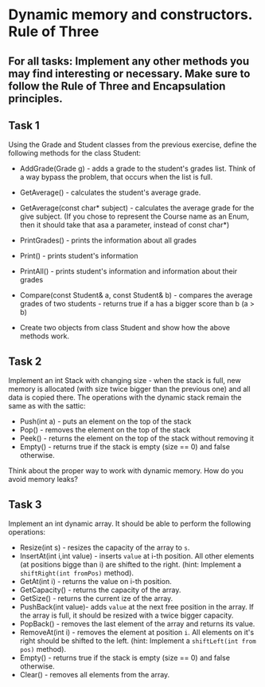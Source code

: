 # Dynamic memory and constructors. Rule of Three

## For all tasks: Implement any other methods you may find interesting or necessary. Make sure to follow the Rule of Three and Encapsulation principles.

## Task 1
Using the Grade and Student classes from the previous exercise, define the following methods for the class Student: 
- AddGrade(Grade g) - adds a grade to the student's grades list. Think of a way bypass the problem, that occurs when the list is full.
- GetAverage() - calculates the student's average grade.
- GetAverage(const char* subject) - calculates the average grade for the give subject. (If you chose to represent the Course name as an Enum, then it should take that asa a parameter, instead of const char*)
- PrintGrades() - prints the information about all grades
- Print() - prints student's information
- PrintAll() - prints student's information and information about their grades
- Compare(const Student& a, const Student& b) - compares the average grades of two students - returns true if a has a bigger score than b (a > b)


- Create two objects from class Student and show how the above methods work.


## Task 2
Implement an int Stack with changing size - when the stack is full, new memory is allocated (with size twice bigger than the previous one) and all data is copied there. The operations with the dynamic stack remain the same as with the sattic: 
- Push(int a) - puts an element on the top of the stack
- Pop() - removes the element on the top of the stack
- Peek() - returns the element on the top of the stack without removing it
- Empty() - returns true if the stack is empty (size == 0) and false otherwise.

Think about the proper way to work with dynamic memory. How do you avoid memory leaks?

## Task 3
Implement an int dynamic array. It should be able to perform the following operations:
- Resize(int s) - resizes the capacity of the array to `s`.
- InsertAt(int i,int value) - inserts  `value` at i-th position. All other elements (at positions bigge than i) are shifted to the right. (hint: Implement a `shiftRight(int fromPos)` method). 
- GetAt(int i) - returns the value on i-th position.
- GetCapacity() - returns the capacity of the array.
- GetSize() - returns the current ize of the array.
- PushBack(int value)- adds `value` at the next free position in the array. If the array is full, it should be resized with a twice bigger capacity.
- PopBack() - removes the last element of the array and returns its value.
- RemoveAt(int i) - removes the element at position `i`. All elements on it's right should be shifted to the left. (hint: Implement a `shiftLeft(int from pos)` method).
- Empty() - returns true if the stack is empty (size == 0) and false otherwise.
- Clear() - removes all elements from the array. 